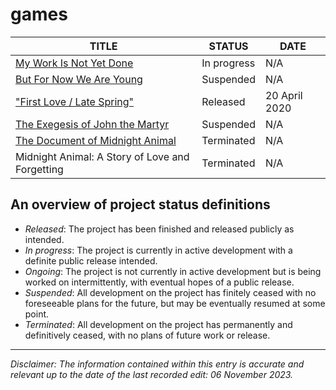 # games

| TITLE                      | STATUS      | DATE |
|----------------------------|-------------|--------------------|
| [My Work Is Not Yet Done](https://github.com/spncryn/docs/blob/master/presskits/work.md) | In progress | N/A |
| [But For Now We Are Young](https://github.com/spncryn/docs/blob/master/presskits/young.md) | Suspended | N/A |
| ["First Love / Late Spring"](https://github.com/spncryn/docs/blob/master/presskits/spring.md) | Released | 20 April 2020 |
| [The Exegesis of John the Martyr](https://spncryn.itch.io/exegesis) | Suspended | N/A |
| [The Document of Midnight Animal](https://github.com/spncryn/midnight-animal) | Terminated | N/A |
| Midnight Animal: A Story of Love and Forgetting | Terminated | N/A |

## An overview of project status definitions

* *Released*: The project has been finished and released publicly as intended.
* *In progress*: The project is currently in active development with a definite public release intended.
* *Ongoing*: The project is not currently in active development but is being worked on intermittently, with eventual hopes of a public release.
* *Suspended*: All development on the project has finitely ceased with no foreseeable plans for the future, but may be eventually resumed at some point.
* *Terminated*: All development on the project has permanently and definitively ceased, with no plans of future work or release.

---

*Disclaimer: The information contained within this entry is accurate and relevant up to the date of the last recorded edit: 06 November 2023.*

 
